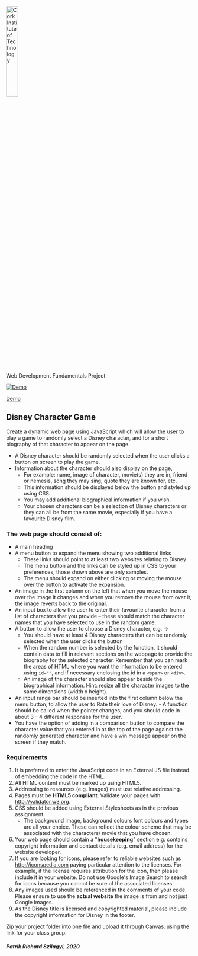 <img src="https://socsportal.cit.ie/assets/images/logowhite.jpg" alt="Cork Institute of Technology" width="25%" />

Web Development Fundamentals Project 

[![Demo](https://repository-images.githubusercontent.com/357985915/1135928b-51fe-47bd-b0b4-9c2d307ab02f)](https://szpricky.github.io/disney-character-game)

[Demo](https://szpricky.github.io/disney-character-game)

## Disney Character Game

Create a dynamic web page using JavaScript which will allow the user to play a game to randomly select a Disney character, and for a short biography of that character to appear on the page.

-   A Disney character should be randomly selected when the user clicks a button on screen to play the game.
-   Information about the character should also display on the page,
    -   For example: name, image of character, movie(s) they are in, friend or nemesis, song they may sing, quote they are known for, etc.
    -   This information should be displayed below the button and styled up using CSS.
    -   You may add additional biographical information if you wish.
    -   Your chosen characters can be a selection of Disney characters or they can all be from the same movie, especially if you have a favourite Disney film.

### The web page should consist of:

-   A main heading
-   A menu button to expand the menu showing two additional links
    -   These links should point to at least two websites relating to Disney
    -   The menu button and the links can be styled up in CSS to your preferences, those shown above are only samples.
    -   The menu should expand on either clicking or moving the mouse over the button to activate the expansion.
-   An image in the first column on the left that when you move the mouse over the image it changes and when you remove the mouse from over it, the image reverts back to the original.
-   An input box to allow the user to enter their favourite character from a list of characters that you provide – these should match the character names that you have selected to use in the random game.
-   A button to allow the user to choose a Disney character, e.g. →
    -   You should have at least 4 Disney characters that can be randomly selected when the user clicks the button
    -   When the random number is selected by the function, it should contain data to fill in relevant sections on the webpage to provide the biography for the selected character. Remember that you can mark the areas of HTML where you want the information to be entered using `id=""`, and if necessary enclosing the id in a `<span>` or `<div>`.
    -   An image of the character should also appear beside the biographical information. Hint: resize all the character images to the same dimensions (width x height).
-   An input range bar should be inserted into the first column below the menu
    button, to allow the user to Rate their love of Disney. - A function should be called when the pointer changes, and you should code in about 3 – 4 different responses for the user.
-   You have the option of adding in a comparison button to compare the character value that you entered in at the top of the page against the randomly generated character and have a win message appear on the screen if they match.

### Requirements

1. It is preferred to enter the JavaScript code in an External JS file instead of embedding the code in the HTML.
2. All HTML content must be marked up using HTML5.
3. Addressing to resources (e.g. Images) must use relative addressing.
4. Pages must be **HTML5 compliant**. Validate your pages with http://validator.w3.org.
5. CSS should be added using External Stylesheets as in the previous assignment.
    - The background image, background colours font colours and types are all your choice. These can reflect the colour scheme that may be associated with the characters/ movie that you have chosen.
6. Your web page should contain a "**housekeeping**" section e.g. contains copyright information and contact details (e.g. email address) for the website developer.
7. If you are looking for icons, please refer to reliable websites such as http://iconspedia.com paying particular attention to the licenses. For example, if the license requires attribution for the icon, then please include it in your website. Do not use Google's Image Search to search for icons because you cannot be sure of the associated licenses.
8. Any images used should be referenced in the comments of your code. Please ensure to use the **actual website** the image is from and not just Google Images.
9. As the Disney title is licensed and copyrighted material, please include the copyright information for Disney in the footer.

Zip your project folder into one file and upload it through Canvas.
using the link for your class group.

##### Patrik Richard Szilagyi, 2020
